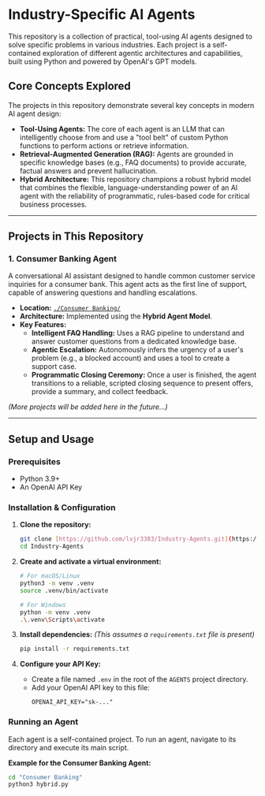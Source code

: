 # Industry-Specific AI Agents

This repository is a collection of practical, tool-using AI agents designed to solve specific problems in various industries. Each project is a self-contained exploration of different agentic architectures and capabilities, built using Python and powered by OpenAI's GPT models.

## Core Concepts Explored

The projects in this repository demonstrate several key concepts in modern AI agent design:

* **Tool-Using Agents:** The core of each agent is an LLM that can intelligently choose from and use a "tool belt" of custom Python functions to perform actions or retrieve information.
* **Retrieval-Augmented Generation (RAG):** Agents are grounded in specific knowledge bases (e.g., FAQ documents) to provide accurate, factual answers and prevent hallucination.
* **Hybrid Architecture:** This repository champions a robust hybrid model that combines the flexible, language-understanding power of an AI agent with the reliability of programmatic, rules-based code for critical business processes.

---

## Projects in This Repository

### 1. Consumer Banking Agent

A conversational AI assistant designed to handle common customer service inquiries for a consumer bank. This agent acts as the first line of support, capable of answering questions and handling escalations.

* **Location:** [`./Consumer Banking/`](./Consumer%20Banking/)
* **Architecture:** Implemented using the **Hybrid Agent Model**.
* **Key Features:**
    * **Intelligent FAQ Handling:** Uses a RAG pipeline to understand and answer customer questions from a dedicated knowledge base.
    * **Agentic Escalation:** Autonomously infers the urgency of a user's problem (e.g., a blocked account) and uses a tool to create a support case.
    * **Programmatic Closing Ceremony:** Once a user is finished, the agent transitions to a reliable, scripted closing sequence to present offers, provide a summary, and collect feedback.

*(More projects will be added here in the future...)*

---

## Setup and Usage

### Prerequisites

* Python 3.9+
* An OpenAI API Key

### Installation & Configuration

1.  **Clone the repository:**
    ```bash
    git clone [https://github.com/lvjr3383/Industry-Agents.git](https://github.com/lvjr3383/Industry-Agents.git)
    cd Industry-Agents
    ```

2.  **Create and activate a virtual environment:**
    ```bash
    # For macOS/Linux
    python3 -m venv .venv
    source .venv/bin/activate

    # For Windows
    python -m venv .venv
    .\.venv\Scripts\activate
    ```

3.  **Install dependencies:**
    *(This assumes a `requirements.txt` file is present)*
    ```bash
    pip install -r requirements.txt
    ```

4.  **Configure your API Key:**
    * Create a file named `.env` in the root of the `AGENTS` project directory.
    * Add your OpenAI API key to this file:
        ```
        OPENAI_API_KEY="sk-..."
        ```

### Running an Agent

Each agent is a self-contained project. To run an agent, navigate to its directory and execute its main script.

**Example for the Consumer Banking Agent:**

```bash
cd "Consumer Banking"
python3 hybrid.py